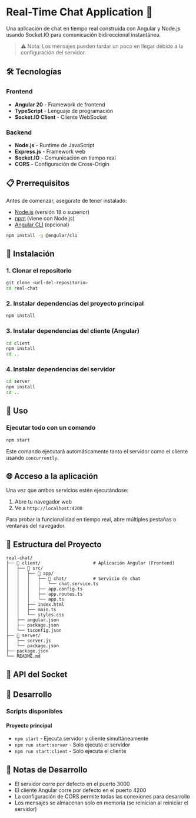 # Real-Time Chat Application 💬

Una aplicación de chat en tiempo real construida con Angular y Node.js usando Socket.IO para comunicación bidireccional instantánea.

> ⚠️ Nota: Los mensajes pueden tardar un poco en llegar debido a la configuración del servidor.

## 🛠️ Tecnologías

### Frontend
- **Angular 20** - Framework de frontend
- **TypeScript** - Lenguaje de programación
- **Socket.IO Client** - Cliente WebSocket

### Backend
- **Node.js** - Runtime de JavaScript
- **Express.js** - Framework web
- **Socket.IO** - Comunicación en tiempo real
- **CORS** - Configuración de Cross-Origin

## 📋 Prerrequisitos

Antes de comenzar, asegúrate de tener instalado:

- [Node.js](https://nodejs.org/) (versión 18 o superior)
- [npm](https://www.npmjs.com/) (viene con Node.js)
- [Angular CLI](https://angular.io/cli) (opcional)

```bash
npm install -g @angular/cli
```

## 🔧 Instalación

### 1. Clonar el repositorio
```bash
git clone <url-del-repositorio>
cd real-chat
```

### 2. Instalar dependencias del proyecto principal
```bash
npm install
```

### 3. Instalar dependencias del cliente (Angular)
```bash
cd client
npm install
cd ..
```

### 4. Instalar dependencias del servidor
```bash
cd server
npm install
cd ..
```

## 🚀 Uso

### Ejecutar todo con un comando
```bash
npm start
```

Este comando ejecutará automáticamente tanto el servidor como el cliente usando `concurrently`.

## 🌐 Acceso a la aplicación

Una vez que ambos servicios estén ejecutándose:

1. Abre tu navegador web
2. Ve a `http://localhost:4200`

Para probar la funcionalidad en tiempo real, abre múltiples pestañas o ventanas del navegador.

## 📁 Estructura del Proyecto

```
real-chat/
├── 📁 client/                    # Aplicación Angular (Frontend)
│   ├── 📁 src/
│   │   ├── 📁 app/
│   │   │   ├── 📁 chat/          # Servicio de chat
│   │   │   │   └── chat.service.ts
│   │   │   ├── app.config.ts
│   │   │   ├── app.routes.ts
│   │   │   └── app.ts
│   │   ├── index.html
│   │   ├── main.ts
│   │   └── styles.css
│   ├── angular.json
│   ├── package.json
│   └── tsconfig.json
├── 📁 server/                    
│   ├── server.js                 
│   └── package.json
├── package.json                 
└── README.md
```

## 🔌 API del Socket


## 🚧 Desarrollo

### Scripts disponibles

#### Proyecto principal
- `npm start` - Ejecuta servidor y cliente simultáneamente
- `npm run start:server` - Solo ejecuta el servidor
- `npm run start:client` - Solo ejecuta el cliente



## 📝 Notas de Desarrollo

- El servidor corre por defecto en el puerto 3000
- El cliente Angular corre por defecto en el puerto 4200
- La configuración de CORS permite todas las conexiones para desarrollo
- Los mensajes se almacenan solo en memoria (se reinician al reiniciar el servidor)
